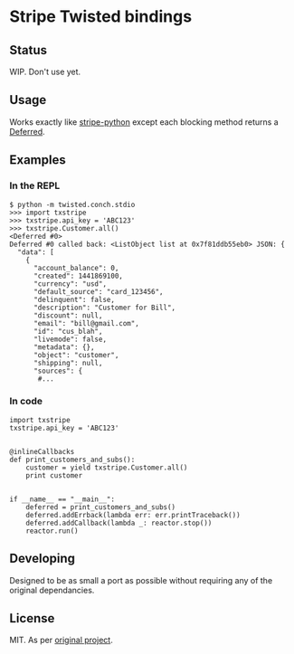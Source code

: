 # Stripe Twisted bindings

## Status

WIP. Don't use yet.

## Usage

Works exactly like [stripe-python](https://github.com/stripe/stripe-python) except each blocking method returns a [Deferred](http://twistedmatrix.com/documents/current/core/howto/defer.html).

## Examples

### In the REPL

```
$ python -m twisted.conch.stdio
>>> import txstripe
>>> txstripe.api_key = 'ABC123'
>>> txstripe.Customer.all()
<Deferred #0>
Deferred #0 called back: <ListObject list at 0x7f81ddb55eb0> JSON: {
  "data": [
    {
      "account_balance": 0,
      "created": 1441869100,
      "currency": "usd",
      "default_source": "card_123456",
      "delinquent": false,
      "description": "Customer for Bill",
      "discount": null,
      "email": "bill@gmail.com",
      "id": "cus_blah",
      "livemode": false,
      "metadata": {},
      "object": "customer",
      "shipping": null,
      "sources": {
       #...
```

### In code

```
import txstripe
txstripe.api_key = 'ABC123'


@inlineCallbacks
def print_customers_and_subs():
    customer = yield txstripe.Customer.all()
    print customer


if __name__ == "__main__":
    deferred = print_customers_and_subs()
    deferred.addErrback(lambda err: err.printTraceback())
    deferred.addCallback(lambda _: reactor.stop())
    reactor.run()
```

## Developing

Designed to be as small a port as possible without requiring any of the original dependancies.

## License

MIT. As per [original project](https://github.com/stripe/stripe-python).
